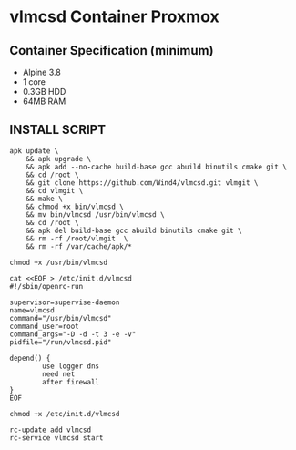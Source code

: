 # vlmcsd Container Proxmox

## Container Specification (minimum)
- Alpine 3.8
- 1 core
- 0.3GB HDD
- 64MB RAM

## INSTALL SCRIPT ##

```
apk update \
    && apk upgrade \
    && apk add --no-cache build-base gcc abuild binutils cmake git \
    && cd /root \
    && git clone https://github.com/Wind4/vlmcsd.git vlmgit \
    && cd vlmgit \
    && make \
    && chmod +x bin/vlmcsd \
    && mv bin/vlmcsd /usr/bin/vlmcsd \
    && cd /root \
    && apk del build-base gcc abuild binutils cmake git \
    && rm -rf /root/vlmgit  \
    && rm -rf /var/cache/apk/*

chmod +x /usr/bin/vlmcsd

cat <<EOF > /etc/init.d/vlmcsd
#!/sbin/openrc-run

supervisor=supervise-daemon
name=vlmcsd
command="/usr/bin/vlmcsd"
command_user=root
command_args="-D -d -t 3 -e -v"
pidfile="/run/vlmcsd.pid"

depend() {
        use logger dns
        need net
        after firewall
}
EOF

chmod +x /etc/init.d/vlmcsd

rc-update add vlmcsd
rc-service vlmcsd start
```
